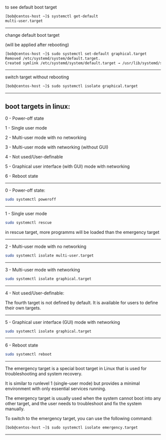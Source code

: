

to see default boot target

```bash
[bob@centos-host ~]$ systemctl get-default
multi-user.target
```

________________________________________________________________________________________________


change default boot target

(will be applied after rebooting)

```bash
[bob@centos-host ~]$ sudo systemctl set-default graphical.target
Removed /etc/systemd/system/default.target.
Created symlink /etc/systemd/system/default.target → /usr/lib/systemd/system/graphical.target.
```

________________________________________________________________________________________________


switch target without rebooting

```bash
[bob@centos-host ~]$ sudo systemctl isolate graphical.target 
```

________________________________________________________________________________________________


## boot targets in linux:



0 - Power-off state

1 - Single user mode

2 - Multi-user mode with no networking

3 - Multi-user mode with networking (without GUI)

4 - Not used/User-definable

5 - Graphical user interface (with GUI) mode with networking

6 - Reboot state


________________________________________________________________________________________________


0 - Power-off state:


```bash
sudo systemctl poweroff
```

________________________________________________________________________________________________


1 - Single user mode


```bash
sudo systemctl rescue
```

in rescue target, more programms will be loaded than the emergency target

________________________________________________________________________________________________


2 - Multi-user mode with no networking


```bash
sudo systemctl isolate multi-user.target
```

________________________________________________________________________________________________


3 - Multi-user mode with networking


```bash
sudo systemctl isolate graphical.target
```

________________________________________________________________________________________________


4 - Not used/User-definable:

The fourth target is not defined by default. It is available for users to define their own targets.



________________________________________________________________________________________________


5 - Graphical user interface (GUI) mode with networking


```bash
sudo systemctl isolate graphical.target
```

________________________________________________________________________________________________



6 - Reboot state

```bash
sudo systemctl reboot
```

________________________________________________________________________________________________


The emergency target is a special boot target in Linux that is used for troubleshooting and system recovery.

It is similar to runlevel 1 (single-user mode) but provides a minimal environment with only essential services running. 

The emergency target is usually used when the system cannot boot into any other target, and the user needs to troubleshoot and fix the system manually.

To switch to the emergency target, you can use the following command:

```bash
[bob@centos-host ~]$ sudo systemctl isolate emergency.target
```

________________________________________________________________________________________________
